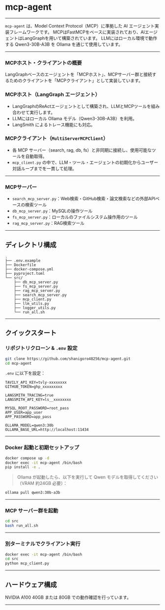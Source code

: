 # mcp-agent

---

`mcp-agent` は、Model Context Protocol（MCP）に準拠した AI エージェント実装フレームワークです。
MCPはFastMCPをベースに実装されており、AIエージェントはLangGraphを用いて構築されています。
LLMにはローカル環境で動作する Qwen3-30B-A3B を Ollama を通じて使用しています。

---

### MCPホスト・クライアントの概要

LangGraphベースのエージェントを「MCPホスト」、MCPサーバー群と接続するためのクライアントを「MCPクライアント」として実装しています。

### MCPホスト（LangGraph エージェント）

* LangGraphのReActエージェントとして構築され、LLMとMCPツールを組み合わせて実行します。
* LLMにはローカル Ollama モデル（Qwen3-30B-A3B）を利用。
* LangSmith によるトレース機能にも対応。

### MCPクライアント（`MultiServerMCPClient`）

* 各 MCP サーバー（search, rag, db, fs）と非同期に接続し、使用可能なツールを自動取得。
* `mcp_client.py` の中で、LLM・ツール・エージェントの初期化からユーザー対話ループまでを一貫して処理。

---

### MCPサーバー

* `search_mcp_server.py`：Web検索・GitHub検索・論文検索などの外部APIベースの検索ツール
* `db_mcp_server.py`：MySQLの操作ツール
* `fs_mcp_server.py`：ローカルのファイルシステム操作用のツール
* `rag_mcp_server.py`：RAG検索ツール

---

## ディレクトリ構成

```
.
├── .env.example
├── Dockerfile
├── docker-compose.yml
├── pyproject.toml
└── src/
    ├── db_mcp_server.py
    ├── fs_mcp_server.py
    ├── rag_mcp_server.py
    ├── search_mcp_server.py
    ├── mcp_client.py
    ├── llm_utils.py
    ├── logger_utils.py
    └── run_all.sh
```

---

## クイックスタート

### リポジトリクローン & `.env` 設定

```bash
git clone https://github.com/shanigoro48256/mcp-agent.git
cd mcp-agent
```

`.env` に以下を設定：

```dotenv
TAVILY_API_KEY=tvly-xxxxxxxx
GITHUB_TOKEN=ghp_xxxxxxxxx

LANGSMITH_TRACING=true
LANGSMITH_API_KEY=ls__xxxxxxxx

MYSQL_ROOT_PASSWORD=root_pass
APP_USER=app_user
APP_PASSWORD=app_pass

OLLAMA_MODEL=qwen3:30b
OLLAMA_BASE_URL=http://localhost:11434
```

---

### Docker 起動と初期セットアップ

```bash
docker compose up -d
docker exec -it mcp-agent /bin/bash
pip install -e .
```

> Ollama が起動したら、以下を実行して Qwen モデルを取得してください（VRAM 約24GB 必要）：

```bash
ollama pull qwen3:30b-a3b
```

---

### MCP サーバー群を起動

```bash
cd src
bash run_all.sh
```

---

### 別ターミナルでクライアント実行

```bash
docker exec -it mcp-agent /bin/bash
cd src
python mcp_client.py
```

---

## ハードウェア構成

NVIDIA A100 40GB または 80GB での動作確認を行っています。

---
